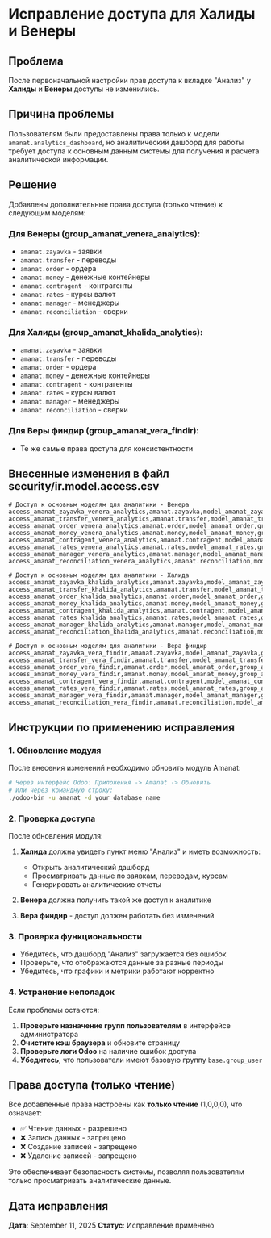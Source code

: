 # Исправление доступа для Халиды и Венеры

## Проблема
После первоначальной настройки прав доступа к вкладке "Анализ" у **Халиды** и **Венеры** доступы не изменились.

## Причина проблемы
Пользователям были предоставлены права только к модели `amanat.analytics_dashboard`, но аналитический дашборд для работы требует доступа к основным данным системы для получения и расчета аналитической информации.

## Решение
Добавлены дополнительные права доступа (только чтение) к следующим моделям:

### Для Венеры (group_amanat_venera_analytics):
- `amanat.zayavka` - заявки
- `amanat.transfer` - переводы  
- `amanat.order` - ордера
- `amanat.money` - денежные контейнеры
- `amanat.contragent` - контрагенты
- `amanat.rates` - курсы валют
- `amanat.manager` - менеджеры
- `amanat.reconciliation` - сверки

### Для Халиды (group_amanat_khalida_analytics):
- `amanat.zayavka` - заявки  
- `amanat.transfer` - переводы
- `amanat.order` - ордера
- `amanat.money` - денежные контейнеры
- `amanat.contragent` - контрагенты
- `amanat.rates` - курсы валют
- `amanat.manager` - менеджеры
- `amanat.reconciliation` - сверки

### Для Веры финдир (group_amanat_vera_findir):
- Те же самые права доступа для консистентности

## Внесенные изменения в файл security/ir.model.access.csv
```csv
# Доступ к основным моделям для аналитики - Венера
access_amanat_zayavka_venera_analytics,amanat.zayavka,model_amanat_zayavka,group_amanat_venera_analytics,1,0,0,0
access_amanat_transfer_venera_analytics,amanat.transfer,model_amanat_transfer,group_amanat_venera_analytics,1,0,0,0
access_amanat_order_venera_analytics,amanat.order,model_amanat_order,group_amanat_venera_analytics,1,0,0,0
access_amanat_money_venera_analytics,amanat.money,model_amanat_money,group_amanat_venera_analytics,1,0,0,0
access_amanat_contragent_venera_analytics,amanat.contragent,model_amanat_contragent,group_amanat_venera_analytics,1,0,0,0
access_amanat_rates_venera_analytics,amanat.rates,model_amanat_rates,group_amanat_venera_analytics,1,0,0,0
access_amanat_manager_venera_analytics,amanat.manager,model_amanat_manager,group_amanat_venera_analytics,1,0,0,0
access_amanat_reconciliation_venera_analytics,amanat.reconciliation,model_amanat_reconciliation,group_amanat_venera_analytics,1,0,0,0

# Доступ к основным моделям для аналитики - Халида
access_amanat_zayavka_khalida_analytics,amanat.zayavka,model_amanat_zayavka,group_amanat_khalida_analytics,1,0,0,0
access_amanat_transfer_khalida_analytics,amanat.transfer,model_amanat_transfer,group_amanat_khalida_analytics,1,0,0,0
access_amanat_order_khalida_analytics,amanat.order,model_amanat_order,group_amanat_khalida_analytics,1,0,0,0
access_amanat_money_khalida_analytics,amanat.money,model_amanat_money,group_amanat_khalida_analytics,1,0,0,0
access_amanat_contragent_khalida_analytics,amanat.contragent,model_amanat_contragent,group_amanat_khalida_analytics,1,0,0,0
access_amanat_rates_khalida_analytics,amanat.rates,model_amanat_rates,group_amanat_khalida_analytics,1,0,0,0
access_amanat_manager_khalida_analytics,amanat.manager,model_amanat_manager,group_amanat_khalida_analytics,1,0,0,0
access_amanat_reconciliation_khalida_analytics,amanat.reconciliation,model_amanat_reconciliation,group_amanat_khalida_analytics,1,0,0,0

# Доступ к основным моделям для аналитики - Вера финдир
access_amanat_zayavka_vera_findir,amanat.zayavka,model_amanat_zayavka,group_amanat_vera_findir,1,0,0,0
access_amanat_transfer_vera_findir,amanat.transfer,model_amanat_transfer,group_amanat_vera_findir,1,0,0,0
access_amanat_order_vera_findir,amanat.order,model_amanat_order,group_amanat_vera_findir,1,0,0,0
access_amanat_money_vera_findir,amanat.money,model_amanat_money,group_amanat_vera_findir,1,0,0,0
access_amanat_contragent_vera_findir,amanat.contragent,model_amanat_contragent,group_amanat_vera_findir,1,0,0,0
access_amanat_rates_vera_findir,amanat.rates,model_amanat_rates,group_amanat_vera_findir,1,0,0,0
access_amanat_manager_vera_findir,amanat.manager,model_amanat_manager,group_amanat_vera_findir,1,0,0,0
access_amanat_reconciliation_vera_findir,amanat.reconciliation,model_amanat_reconciliation,group_amanat_vera_findir,1,0,0,0
```

## Инструкции по применению исправления

### 1. Обновление модуля
После внесения изменений необходимо обновить модуль Amanat:
```bash
# Через интерфейс Odoo: Приложения -> Amanat -> Обновить
# Или через командную строку:
./odoo-bin -u amanat -d your_database_name
```

### 2. Проверка доступа
После обновления модуля:

1. **Халида** должна увидеть пункт меню "Анализ" и иметь возможность:
   - Открыть аналитический дашборд
   - Просматривать данные по заявкам, переводам, курсам
   - Генерировать аналитические отчеты

2. **Венера** должна получить такой же доступ к аналитике

3. **Вера финдир** - доступ должен работать без изменений

### 3. Проверка функциональности
- Убедитесь, что дашборд "Анализ" загружается без ошибок
- Проверьте, что отображаются данные за разные периоды
- Убедитесь, что графики и метрики работают корректно

### 4. Устранение неполадок
Если проблемы остаются:

1. **Проверьте назначение групп пользователям** в интерфейсе администратора
2. **Очистите кэш браузера** и обновите страницу
3. **Проверьте логи Odoo** на наличие ошибок доступа
4. **Убедитесь**, что пользователи имеют базовую группу `base.group_user`

## Права доступа (только чтение)
Все добавленные права настроены как **только чтение** (1,0,0,0), что означает:
- ✅ Чтение данных - разрешено
- ❌ Запись данных - запрещено  
- ❌ Создание записей - запрещено
- ❌ Удаление записей - запрещено

Это обеспечивает безопасность системы, позволяя пользователям только просматривать аналитические данные.

## Дата исправления
**Дата**: September 11, 2025
**Статус**: Исправление применено

